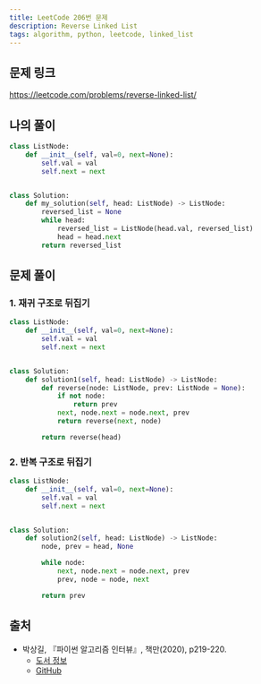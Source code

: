```yaml
---
title: LeetCode 206번 문제
description: Reverse Linked List
tags: algorithm, python, leetcode, linked_list
---
```


## 문제 링크

https://leetcode.com/problems/reverse-linked-list/

## 나의 풀이

```python
class ListNode:
    def __init__(self, val=0, next=None):
        self.val = val
        self.next = next


class Solution:
    def my_solution(self, head: ListNode) -> ListNode:
        reversed_list = None
        while head:
            reversed_list = ListNode(head.val, reversed_list)
            head = head.next
        return reversed_list
```

## 문제 풀이

### 1. 재귀 구조로 뒤집기

```python
class ListNode:
    def __init__(self, val=0, next=None):
        self.val = val
        self.next = next


class Solution:
    def solution1(self, head: ListNode) -> ListNode:
        def reverse(node: ListNode, prev: ListNode = None):
            if not node:
                return prev
            next, node.next = node.next, prev
            return reverse(next, node)

        return reverse(head)
```

### 2. 반복 구조로 뒤집기

```python
class ListNode:
    def __init__(self, val=0, next=None):
        self.val = val
        self.next = next


class Solution:
    def solution2(self, head: ListNode) -> ListNode:
        node, prev = head, None

        while node:
            next, node.next = node.next, prev
            prev, node = node, next

        return prev
```

## 출처

- 박상길, 『파이썬 알고리즘 인터뷰』, 책만(2020), p219-220.
  - [도서 정보](https://www.onlybook.co.kr/entry/algorithm-interview)
  - [GitHub](https://github.com/onlybooks/algorithm-interview)
